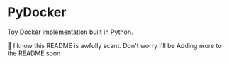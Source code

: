 # PyDocker
Toy Docker implementation built in Python.

👀 I know this README is awfully scant. Don't worry I'll be Adding more to the README soon
